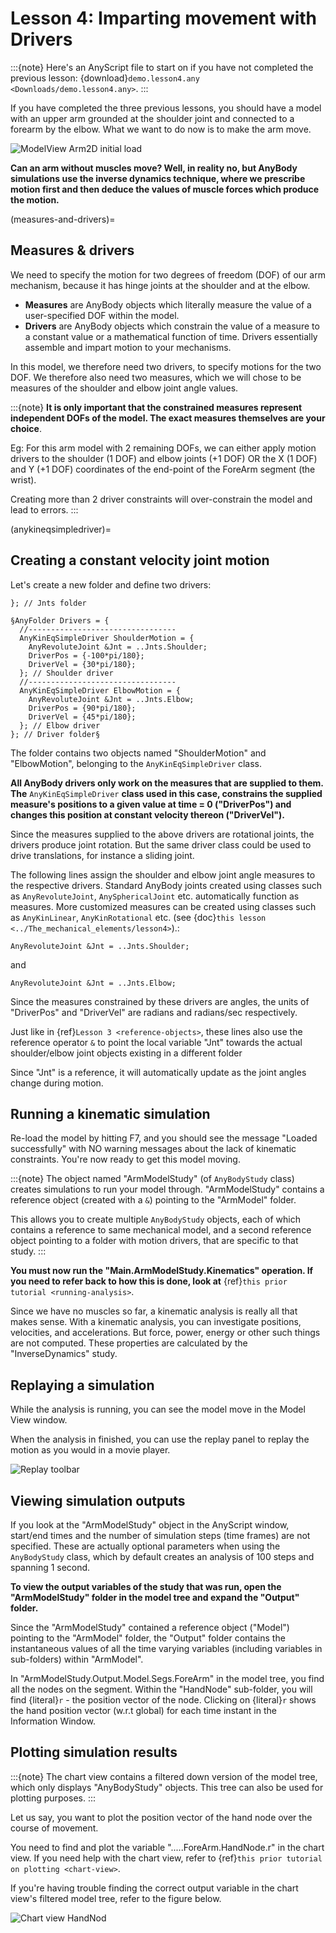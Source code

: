 # Lesson 4: Imparting movement with Drivers

:::{note}
Here's an AnyScript file to start on if you have not completed the
previous lesson: {download}`demo.lesson4.any <Downloads/demo.lesson4.any>`.
:::

If you have completed the three previous lessons, you should have a
model with an upper arm grounded at the shoulder joint and connected to
a forearm by the elbow. What we want to do now is to make the arm move.

![ModelView Arm2D initial load](_static/lesson4/image1.png)

**Can an arm without muscles move? Well, in reality no, but AnyBody simulations use
the inverse dynamics technique, where we prescribe motion first and then deduce
the values of muscle forces which produce the motion.**

(measures-and-drivers)=

## Measures & drivers

We need to specify the motion for two degrees of freedom (DOF) of our arm mechanism, because it has hinge joints at the
shoulder and at the elbow.

- **Measures** are AnyBody objects which literally measure the value of a user-specified DOF within the model.
- **Drivers** are AnyBody objects which constrain the value of a measure to a constant value or a mathematical function of time. Drivers essentially assemble and impart motion to your mechanisms.

In this model, we therefore need two drivers, to specify motions for the two DOF. We therefore also need two measures,
which we will chose to be measures of the shoulder and elbow joint angle values.

:::{note}
**It is only important that the constrained measures represent independent DOFs of the model. The exact measures themselves are your choice**.

Eg: For this arm model with 2 remaining DOFs, we can either apply motion drivers to the shoulder (1 DOF) and elbow joints (+1 DOF) OR the X (1 DOF) and Y (+1 DOF) coordinates
of the end-point of the ForeArm segment (the wrist).

Creating more than 2 driver constraints will over-constrain the model and lead to errors.
:::

(anykineqsimpledriver)=

## Creating a constant velocity joint motion

Let's create a new folder and define two drivers:

```AnyScriptDoc
}; // Jnts folder

§AnyFolder Drivers = {
  //---------------------------------
  AnyKinEqSimpleDriver ShoulderMotion = {
    AnyRevoluteJoint &Jnt = ..Jnts.Shoulder;
    DriverPos = {-100*pi/180};
    DriverVel = {30*pi/180};
  }; // Shoulder driver
  //---------------------------------
  AnyKinEqSimpleDriver ElbowMotion = {
    AnyRevoluteJoint &Jnt = ..Jnts.Elbow;
    DriverPos = {90*pi/180};
    DriverVel = {45*pi/180};
  }; // Elbow driver
}; // Driver folder§
```

The folder contains two objects named "ShoulderMotion" and "ElbowMotion", belonging to the
`AnyKinEqSimpleDriver` class.

**All AnyBody drivers only work on the measures that are supplied to them. The** `AnyKinEqSimpleDriver` **class used in this case, constrains
the supplied measure's positions to a given value at time = 0 ("DriverPos") and changes this position at constant velocity thereon ("DriverVel").**

Since the measures supplied to the above drivers are rotational joints, the drivers produce joint rotation.
But the same driver class could be used to drive translations, for instance a sliding joint.

The following lines assign the shoulder and elbow joint angle measures to the respective drivers.
Standard AnyBody joints created using classes such as `AnyRevoluteJoint`, `AnySphericalJoint` etc. automatically function as measures.
More customized measures can be created using classes such as `AnyKinLinear`, `AnyKinRotational` etc.
(see {doc}`this lesson <../The_mechanical_elements/lesson4>`).:

```AnyScriptDoc
AnyRevoluteJoint &Jnt = ..Jnts.Shoulder;
```

and

```AnyScriptDoc
AnyRevoluteJoint &Jnt = ..Jnts.Elbow;
```

Since the measures constrained by these drivers are angles, the units
of "DriverPos" and "DriverVel" are radians and radians/sec respectively.

Just like in {ref}`Lesson 3 <reference-objects>`, these lines also
use the reference operator `&` to point the local variable "Jnt" towards the
actual shoulder/elbow joint objects existing in a different folder

Since "Jnt" is a reference, it will automatically update as the joint angles change during motion.

## Running a kinematic simulation

Re-load the model by hitting F7, and you should see the message "Loaded successfully" with NO
warning messages about the lack of kinematic constraints. You're now ready to get this model moving.

:::{note}
The object named "ArmModelStudy" (of `AnyBodyStudy` class) creates simulations to run your model through. "ArmModelStudy"
contains a reference object (created with a `&`) pointing to the "ArmModel" folder.

This allows you to create
multiple `AnyBodyStudy` objects, each of which contains a reference to same mechanical model, and a second reference object pointing to a folder with motion drivers,
that are specific to that study.
:::

**You must now run the "Main.ArmModelStudy.Kinematics" operation. If you need to refer back to how this is done, look at**
{ref}`this prior tutorial <running-analysis>`.

Since we have no muscles so far, a kinematic analysis is really all that
makes sense. With a kinematic analysis, you can investigate positions, velocities, and
accelerations. But force, power, energy or other such things are not computed. These properties are calculated by the
"InverseDynamics" study.

## Replaying a simulation

While the analysis is running, you can see the model move in the Model View window.

When the analysis in finished, you can use the replay panel to replay
the motion as you would in a movie player.

![Replay toolbar](_static/lesson4/image5.png)

## Viewing simulation outputs

If you look at the "ArmModelStudy" object in the AnyScript window, start/end times and the
number of simulation steps (time frames) are not specified. These are actually optional parameters
when using the `AnyBodyStudy` class, which by default creates an analysis of 100 steps and spanning 1 second.

**To view the output variables of the study that was run, open the "ArmModelStudy" folder in the model tree and expand the "Output" folder.**

Since the "ArmModelStudy" contained a reference object ("Model") pointing to the "ArmModel" folder, the "Output"
folder contains the instantaneous values of all the time varying variables (including variables in sub-folders) within "ArmModel".

In "ArmModelStudy.Output.Model.Segs.ForeArm" in the model tree, you find all the nodes on the segment. Within the "HandNode"
sub-folder, you will find {literal}`r` - the position vector of the node. Clicking on {literal}`r`
shows the hand position vector (w.r.t global) for each time instant in the Information Window.

## Plotting simulation results

:::{note}
The chart view contains a filtered down version of the model tree, which only displays "AnyBodyStudy" objects. This
tree can also be used for plotting purposes.
:::

Let us say, you want to plot the position vector of the hand node over the course of movement.

You need to find and plot the variable ".....ForeArm.HandNode.r" in the chart view. If you need help with the chart view,
refer to {ref}`this prior tutorial on plotting <chart-view>`.

If you're having trouble finding the correct output variable in the chart view's filtered model tree, refer to the figure below.

![Chart view HandNod](_static/lesson4/image6.png)

